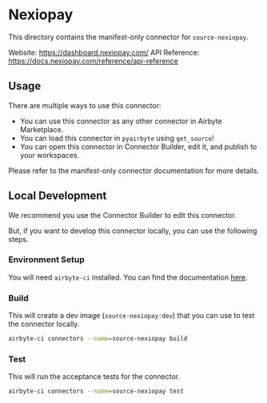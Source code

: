 # Nexiopay
This directory contains the manifest-only connector for `source-nexiopay`.

Website: https://dashboard.nexiopay.com/
API Reference: https://docs.nexiopay.com/reference/api-reference

## Usage
There are multiple ways to use this connector:
- You can use this connector as any other connector in Airbyte Marketplace.
- You can load this connector in `pyairbyte` using `get_source`!
- You can open this connector in Connector Builder, edit it, and publish to your workspaces.

Please refer to the manifest-only connector documentation for more details.

## Local Development
We recommend you use the Connector Builder to edit this connector.

But, if you want to develop this connector locally, you can use the following steps.

### Environment Setup
You will need `airbyte-ci` installed. You can find the documentation [here](airbyte-ci).

### Build
This will create a dev image (`source-nexiopay:dev`) that you can use to test the connector locally.
```bash
airbyte-ci connectors --name=source-nexiopay build
```

### Test
This will run the acceptance tests for the connector.
```bash
airbyte-ci connectors --name=source-nexiopay test
```

